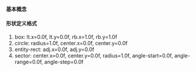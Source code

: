 #### 基本概念

#### 形状定义格式
1. box: lt.x=0.0f, lt.y=0.0f, rb.x=1.0f, rb.y=1.0f
2. circle: radius=1.0f, center.x=0.0f, center.y=0.0f
3. entity-rect: adj.x=0.0f, adj.y=0.0f
4. sector: center.x=0.0f, center.y=0.0f, radius=1.0f, angle-start=0.0f, angle-range=0.0f, angle-step=0.0f